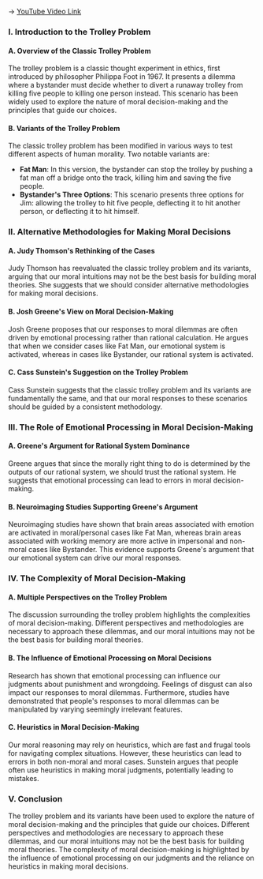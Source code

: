 -> [YouTube Video Link](https://www.youtube.com/watch?v=lIlRWR9vNtE&list=PL3F6BC200B2930084&index=15&pp=iAQB)

### I. Introduction to the Trolley Problem
#### A. Overview of the Classic Trolley Problem

The trolley problem is a classic thought experiment in ethics, first introduced by philosopher Philippa Foot in 1967. It presents a dilemma where a bystander must decide whether to divert a runaway trolley from killing five people to killing one person instead. This scenario has been widely used to explore the nature of moral decision-making and the principles that guide our choices.

#### B. Variants of the Trolley Problem

The classic trolley problem has been modified in various ways to test different aspects of human morality. Two notable variants are:

*   **Fat Man**: In this version, the bystander can stop the trolley by pushing a fat man off a bridge onto the track, killing him and saving the five people.
*   **Bystander's Three Options**: This scenario presents three options for Jim: allowing the trolley to hit five people, deflecting it to hit another person, or deflecting it to hit himself.

### II. Alternative Methodologies for Making Moral Decisions
#### A. Judy Thomson's Rethinking of the Cases

Judy Thomson has reevaluated the classic trolley problem and its variants, arguing that our moral intuitions may not be the best basis for building moral theories. She suggests that we should consider alternative methodologies for making moral decisions.

#### B. Josh Greene's View on Moral Decision-Making

Josh Greene proposes that our responses to moral dilemmas are often driven by emotional processing rather than rational calculation. He argues that when we consider cases like Fat Man, our emotional system is activated, whereas in cases like Bystander, our rational system is activated.

#### C. Cass Sunstein's Suggestion on the Trolley Problem

Cass Sunstein suggests that the classic trolley problem and its variants are fundamentally the same, and that our moral responses to these scenarios should be guided by a consistent methodology.

### III. The Role of Emotional Processing in Moral Decision-Making
#### A. Greene's Argument for Rational System Dominance

Greene argues that since the morally right thing to do is determined by the outputs of our rational system, we should trust the rational system. He suggests that emotional processing can lead to errors in moral decision-making.

#### B. Neuroimaging Studies Supporting Greene's Argument

Neuroimaging studies have shown that brain areas associated with emotion are activated in moral/personal cases like Fat Man, whereas brain areas associated with working memory are more active in impersonal and non-moral cases like Bystander. This evidence supports Greene's argument that our emotional system can drive our moral responses.

### IV. The Complexity of Moral Decision-Making
#### A. Multiple Perspectives on the Trolley Problem

The discussion surrounding the trolley problem highlights the complexities of moral decision-making. Different perspectives and methodologies are necessary to approach these dilemmas, and our moral intuitions may not be the best basis for building moral theories.

#### B. The Influence of Emotional Processing on Moral Decisions

Research has shown that emotional processing can influence our judgments about punishment and wrongdoing. Feelings of disgust can also impact our responses to moral dilemmas. Furthermore, studies have demonstrated that people's responses to moral dilemmas can be manipulated by varying seemingly irrelevant features.

#### C. Heuristics in Moral Decision-Making

Our moral reasoning may rely on heuristics, which are fast and frugal tools for navigating complex situations. However, these heuristics can lead to errors in both non-moral and moral cases. Sunstein argues that people often use heuristics in making moral judgments, potentially leading to mistakes.

### V. Conclusion
The trolley problem and its variants have been used to explore the nature of moral decision-making and the principles that guide our choices. Different perspectives and methodologies are necessary to approach these dilemmas, and our moral intuitions may not be the best basis for building moral theories. The complexity of moral decision-making is highlighted by the influence of emotional processing on our judgments and the reliance on heuristics in making moral decisions.